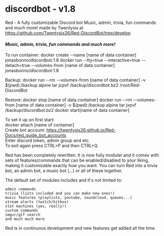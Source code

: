 # discordbot - v1.8
Red - A fully customizable Discord bot
Music, admin, trivia, fun commands and much more!
made by Twentysix at https://github.com/Twentysix26/Red-DiscordBot/tree/develop

#### *Music, admin, trivia, fun commands and much more!*  

To run container:
docker create --name [name of data container] jonasbonno/discordbot:1.8
docker run --tty=true --interactive=true --detach=true --volumes-from [name of data container] jonasbonno/discordbot:1.8

Backup:
docker run --rm --volumes-from [name of data container] -v $(pwd):/backup alpine tar jcpvf /backup/discordbot.bz2 /root/Red-DiscordBot

Restore:
docker stop [name of data container]
docker run --rm --volumes-from [name of data container] -v $(pwd):/backup alpine tar jxpvf /backup/discordbot.bz2
docker start[name of data container]

To set it up on first start: 
</br>docker attach [name of container]
</br>Create bot account: https://twentysix26.github.io/Red-Docs/red_guide_bot_accounts
</br>Enter discord token, admin group and etc.
</br>To exit again press CTRL+P and then CTRL+Q

Red has been completely rewritten. It is now fully modular and it comes with sets of features/commands that can be enabled/disabled to your liking, making it customizable exactly how you want.
You can turn Red into a trivia bot, an admin bot, a music bot (...) or all of these together.

The default set of modules includes and it's not limited to:

    admin commands
    trivia (lists included and you can make new ones!)
    music features (playlists, youtube, soundcloud, queues...)
    stream alerts (twitch/hitbox)
    slot machines (yes, really!)
    custom commands
    imgur/gif search
    and much much more

Red is in continuous development and new features get added all the time.
